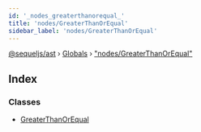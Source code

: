 ```yaml
---
id: '_nodes_greaterthanorequal_'
title: 'nodes/GreaterThanOrEqual'
sidebar_label: 'nodes/GreaterThanOrEqual'
---
```


[@sequeljs/ast](../index.md) › [Globals](../globals.md) ›
["nodes/GreaterThanOrEqual"](_nodes_greaterthanorequal_.md)

## Index

### Classes

- [GreaterThanOrEqual](../classes/_nodes_greaterthanorequal_.greaterthanorequal.md)
